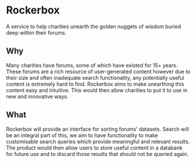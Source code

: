 # Rockerbox

A service to help charities unearth the golden nuggets of wisdom buried deep within their forums.

## Why

Many charities have forums, some of which have existed for 15+ years. These forums are a rich resource of user-generated content however due to their size and often inadequate search functionality, any potentially useful content is extremely hard to find. Rockerbox aims to make unearthing this content easy and intuitive. This would then allow charities to put it to use in new and innovative ways.

## What

Rockerbox will provide an interface for sorting forums' datasets. Search will be an integral part of this, we aim to have functionality to make customisable search queries which provide meaningful and relevant results. The product would then allow users to store useful content in a databank for future use and to discard those results that should not be queried again.   
